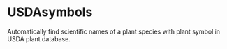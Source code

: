# USDAsymbols
Automatically find scientific names of a plant species with plant symbol in USDA plant database.

